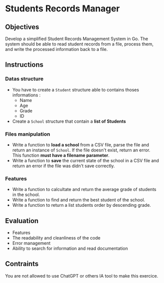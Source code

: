 # Students Records Manager

## Objectives
Develop a simplified Student Records Management System in Go. The system should be able to read student records from a file, process them, and write the processed information back to a file.

## Instructions
### Datas structure
- You have to create a `Student` structure able to contains thoses informations :  
  - Name
  - Age
  - Grade
  - ID
- Create a `School` structure that contain a **list of Students**  
  
### Files manipulation
- Write a function to **load a school** from a CSV file, parse the file and return an instance of `School`. If the file doesn't exist, return an error.  
This function **must have a filename parameter**.  
- Write a function to **save** the current state of the school in a CSV file and return an error if the file was didn't save correctly.

### Features
- Write a function to calcultate and return the average grade of students in the school.
- Write a function to find and return the best student of the school.
- Write a function to return a list students order by descending grade.

## Evaluation
- Features
- The readability and cleanliness of the code
- Error management
- Ability to search for information and read documentation

## Contraints
You are not allowed to use ChatGPT or others IA tool to make this exercice.
